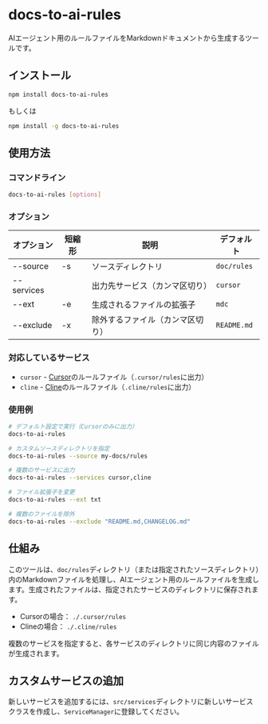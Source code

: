 # docs-to-ai-rules

AIエージェント用のルールファイルをMarkdownドキュメントから生成するツールです。

## インストール

```bash
npm install docs-to-ai-rules
```

もしくは

```bash
npm install -g docs-to-ai-rules
```

## 使用方法

### コマンドライン

```bash
docs-to-ai-rules [options]
```

### オプション

| オプション     | 短縮形 | 説明 | デフォルト |
|------------|-------|-------------|---------|
| --source   | -s    | ソースディレクトリ | `doc/rules` |
| --services |       | 出力先サービス（カンマ区切り） | `cursor` |
| --ext      | -e    | 生成されるファイルの拡張子 | `mdc` |
| --exclude  | -x    | 除外するファイル（カンマ区切り） | `README.md` |

### 対応しているサービス

- `cursor` - [Cursor](https://cursor.sh/)のルールファイル（`.cursor/rules`に出力）
- `cline` - [Cline](https://cline.so/)のルールファイル（`.cline/rules`に出力）

### 使用例

```bash
# デフォルト設定で実行（Cursorのみに出力）
docs-to-ai-rules

# カスタムソースディレクトリを指定
docs-to-ai-rules --source my-docs/rules

# 複数のサービスに出力
docs-to-ai-rules --services cursor,cline

# ファイル拡張子を変更
docs-to-ai-rules --ext txt

# 複数のファイルを除外
docs-to-ai-rules --exclude "README.md,CHANGELOG.md"
```

## 仕組み

このツールは、`doc/rules`ディレクトリ（または指定されたソースディレクトリ）内のMarkdownファイルを処理し、AIエージェント用のルールファイルを生成します。生成されたファイルは、指定されたサービスのディレクトリに保存されます。

- Cursorの場合： `./.cursor/rules`
- Clineの場合： `./.cline/rules`

複数のサービスを指定すると、各サービスのディレクトリに同じ内容のファイルが生成されます。

## カスタムサービスの追加

新しいサービスを追加するには、`src/services`ディレクトリに新しいサービスクラスを作成し、`ServiceManager`に登録してください。
